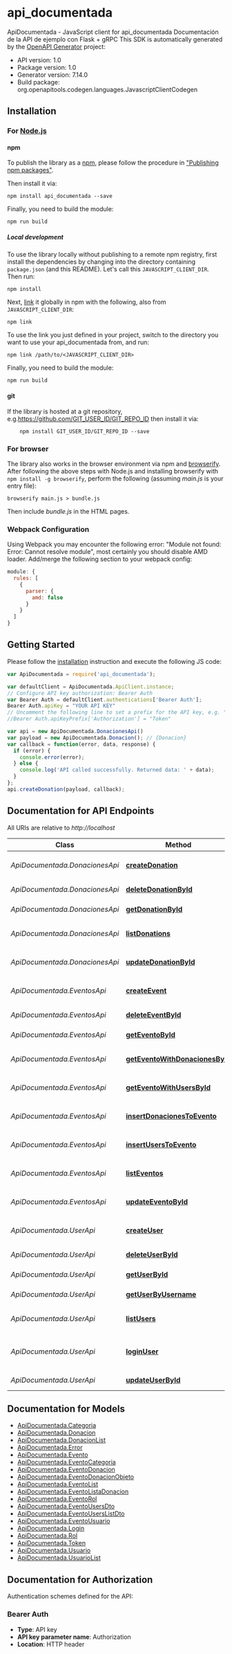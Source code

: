 # api_documentada

ApiDocumentada - JavaScript client for api_documentada
Documentación de la API de ejemplo con Flask + gRPC
This SDK is automatically generated by the [OpenAPI Generator](https://openapi-generator.tech) project:

- API version: 1.0
- Package version: 1.0
- Generator version: 7.14.0
- Build package: org.openapitools.codegen.languages.JavascriptClientCodegen

## Installation

### For [Node.js](https://nodejs.org/)

#### npm

To publish the library as a [npm](https://www.npmjs.com/), please follow the procedure in ["Publishing npm packages"](https://docs.npmjs.com/getting-started/publishing-npm-packages).

Then install it via:

```shell
npm install api_documentada --save
```

Finally, you need to build the module:

```shell
npm run build
```

##### Local development

To use the library locally without publishing to a remote npm registry, first install the dependencies by changing into the directory containing `package.json` (and this README). Let's call this `JAVASCRIPT_CLIENT_DIR`. Then run:

```shell
npm install
```

Next, [link](https://docs.npmjs.com/cli/link) it globally in npm with the following, also from `JAVASCRIPT_CLIENT_DIR`:

```shell
npm link
```

To use the link you just defined in your project, switch to the directory you want to use your api_documentada from, and run:

```shell
npm link /path/to/<JAVASCRIPT_CLIENT_DIR>
```

Finally, you need to build the module:

```shell
npm run build
```

#### git

If the library is hosted at a git repository, e.g.https://github.com/GIT_USER_ID/GIT_REPO_ID
then install it via:

```shell
    npm install GIT_USER_ID/GIT_REPO_ID --save
```

### For browser

The library also works in the browser environment via npm and [browserify](http://browserify.org/). After following
the above steps with Node.js and installing browserify with `npm install -g browserify`,
perform the following (assuming *main.js* is your entry file):

```shell
browserify main.js > bundle.js
```

Then include *bundle.js* in the HTML pages.

### Webpack Configuration

Using Webpack you may encounter the following error: "Module not found: Error:
Cannot resolve module", most certainly you should disable AMD loader. Add/merge
the following section to your webpack config:

```javascript
module: {
  rules: [
    {
      parser: {
        amd: false
      }
    }
  ]
}
```

## Getting Started

Please follow the [installation](#installation) instruction and execute the following JS code:

```javascript
var ApiDocumentada = require('api_documentada');

var defaultClient = ApiDocumentada.ApiClient.instance;
// Configure API key authorization: Bearer Auth
var Bearer Auth = defaultClient.authentications['Bearer Auth'];
Bearer Auth.apiKey = "YOUR API KEY"
// Uncomment the following line to set a prefix for the API key, e.g. "Token" (defaults to null)
//Bearer Auth.apiKeyPrefix['Authorization'] = "Token"

var api = new ApiDocumentada.DonacionesApi()
var payload = new ApiDocumentada.Donacion(); // {Donacion} 
var callback = function(error, data, response) {
  if (error) {
    console.error(error);
  } else {
    console.log('API called successfully. Returned data: ' + data);
  }
};
api.createDonation(payload, callback);

```

## Documentation for API Endpoints

All URIs are relative to *http://localhost*

Class | Method | HTTP request | Description
------------ | ------------- | ------------- | -------------
*ApiDocumentada.DonacionesApi* | [**createDonation**](docs/DonacionesApi.md#createDonation) | **POST** /donacion/new | Insertar una nueva donacion
*ApiDocumentada.DonacionesApi* | [**deleteDonationById**](docs/DonacionesApi.md#deleteDonationById) | **DELETE** /donacion/delete/{id} | Eliminar donacion
*ApiDocumentada.DonacionesApi* | [**getDonationById**](docs/DonacionesApi.md#getDonationById) | **GET** /donacion/{id} | Obtener Donacion
*ApiDocumentada.DonacionesApi* | [**listDonations**](docs/DonacionesApi.md#listDonations) | **GET** /donacion/ | Obtener todos las donaciones
*ApiDocumentada.DonacionesApi* | [**updateDonationById**](docs/DonacionesApi.md#updateDonationById) | **PUT** /donacion/{id} | Actualizar un donacion
*ApiDocumentada.EventosApi* | [**createEvent**](docs/EventosApi.md#createEvent) | **POST** /evento/new | Insertar nuevo evento
*ApiDocumentada.EventosApi* | [**deleteEventById**](docs/EventosApi.md#deleteEventById) | **DELETE** /evento/delete/{id} | Eliminar evento
*ApiDocumentada.EventosApi* | [**getEventoById**](docs/EventosApi.md#getEventoById) | **GET** /evento/{id} | Obtener Evento
*ApiDocumentada.EventosApi* | [**getEventoWithDonacionesById**](docs/EventosApi.md#getEventoWithDonacionesById) | **GET** /evento/{id}/donaciones | Obtener donaciones del evento
*ApiDocumentada.EventosApi* | [**getEventoWithUsersById**](docs/EventosApi.md#getEventoWithUsersById) | **GET** /evento/{id}/usuarios | Obtener usuarios del evento
*ApiDocumentada.EventosApi* | [**insertDonacionesToEvento**](docs/EventosApi.md#insertDonacionesToEvento) | **PUT** /evento/{id}/donaciones/add | Agregar donaciones al evento
*ApiDocumentada.EventosApi* | [**insertUsersToEvento**](docs/EventosApi.md#insertUsersToEvento) | **PUT** /evento/{id}/users/add | Agregar usuarios a un evento
*ApiDocumentada.EventosApi* | [**listEventos**](docs/EventosApi.md#listEventos) | **GET** /evento/ | Obtener todos los eventos
*ApiDocumentada.EventosApi* | [**updateEventoById**](docs/EventosApi.md#updateEventoById) | **PUT** /evento/{id} | Actualizar un donacion
*ApiDocumentada.UserApi* | [**createUser**](docs/UserApi.md#createUser) | **POST** /user/new | Dar de alta un nuevo usuario
*ApiDocumentada.UserApi* | [**deleteUserById**](docs/UserApi.md#deleteUserById) | **DELETE** /user/{id} | Eliminar usuario
*ApiDocumentada.UserApi* | [**getUserById**](docs/UserApi.md#getUserById) | **GET** /user/{id} | Obtener usuario
*ApiDocumentada.UserApi* | [**getUserByUsername**](docs/UserApi.md#getUserByUsername) | **GET** /user/username/{username} | Obtener usuario
*ApiDocumentada.UserApi* | [**listUsers**](docs/UserApi.md#listUsers) | **GET** /user | Obtener todos los usuarios
*ApiDocumentada.UserApi* | [**loginUser**](docs/UserApi.md#loginUser) | **POST** /user/login | Login de usuario y devolución de JWT
*ApiDocumentada.UserApi* | [**updateUserById**](docs/UserApi.md#updateUserById) | **PUT** /user/{id} | Actualizar un usuario


## Documentation for Models

 - [ApiDocumentada.Categoria](docs/Categoria.md)
 - [ApiDocumentada.Donacion](docs/Donacion.md)
 - [ApiDocumentada.DonacionList](docs/DonacionList.md)
 - [ApiDocumentada.Error](docs/Error.md)
 - [ApiDocumentada.Evento](docs/Evento.md)
 - [ApiDocumentada.EventoCategoria](docs/EventoCategoria.md)
 - [ApiDocumentada.EventoDonacion](docs/EventoDonacion.md)
 - [ApiDocumentada.EventoDonacionObjeto](docs/EventoDonacionObjeto.md)
 - [ApiDocumentada.EventoList](docs/EventoList.md)
 - [ApiDocumentada.EventoListaDonacion](docs/EventoListaDonacion.md)
 - [ApiDocumentada.EventoRol](docs/EventoRol.md)
 - [ApiDocumentada.EventoUsersDto](docs/EventoUsersDto.md)
 - [ApiDocumentada.EventoUsersListDto](docs/EventoUsersListDto.md)
 - [ApiDocumentada.EventoUsuario](docs/EventoUsuario.md)
 - [ApiDocumentada.Login](docs/Login.md)
 - [ApiDocumentada.Rol](docs/Rol.md)
 - [ApiDocumentada.Token](docs/Token.md)
 - [ApiDocumentada.Usuario](docs/Usuario.md)
 - [ApiDocumentada.UsuarioList](docs/UsuarioList.md)


## Documentation for Authorization


Authentication schemes defined for the API:
### Bearer Auth


- **Type**: API key
- **API key parameter name**: Authorization
- **Location**: HTTP header

